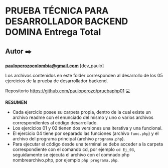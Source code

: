 # PRUEBA TÉCNICA PARA DESARROLLADOR BACKEND DOMINA **Entrega Total**

## Autor ✒️ 

**pauloperozocolombia@gmail.com** [dev_paulo]

Los archivos contenidos en este folder corresponden al desarrollo de los 05 ejercicios de la prueba de desarrollador backend.

Repositorio https://github.com/pauloperozo/pruebaphp01 💻

**RESUMEN**

- Cada ejercicio posee su carpeta propia, dentro de la cual existe un archivo readme con el enunciado del mismo y uno o varios archivos correspondientes al código desarrollado.
- Los ejercicios 01 y 02 tienen dos versiones una iterativa y una funcional.
- El ejercicio 04 tiene por separado las funciones (archivo `func.php`) y el archivo del programa principal (archivo `programa.php`).
- Para ejecutar el código desde una terminal se debe acceder a la carpeta correspondiente con el comando cd, por ejemplo `cd Ej_03`, seguidamente se ejecuta el archivo con el comnado php nombrearchivo.php, por ejemplo `php programa.php`.
